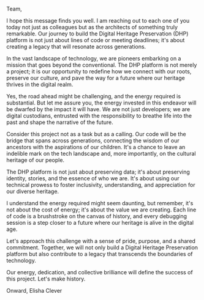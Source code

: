 Team,

I hope this message finds you well. I am reaching out to each one of you today not just as colleagues but as the architects of something truly remarkable. Our journey to build the Digital Heritage Preservation (DHP) platform is not just about lines of code or meeting deadlines; it's about creating a legacy that will resonate across generations.

In the vast landscape of technology, we are pioneers embarking on a mission that goes beyond the conventional. The DHP platform is not merely a project; it is our opportunity to redefine how we connect with our roots, preserve our culture, and pave the way for a future where our heritage thrives in the digital realm.

Yes, the road ahead might be challenging, and the energy required is substantial. But let me assure you, the energy invested in this endeavor will be dwarfed by the impact it will have. We are not just developers; we are digital custodians, entrusted with the responsibility to breathe life into the past and shape the narrative of the future.

Consider this project not as a task but as a calling. Our code will be the bridge that spans across generations, connecting the wisdom of our ancestors with the aspirations of our children. It's a chance to leave an indelible mark on the tech landscape and, more importantly, on the cultural heritage of our people.

The DHP platform is not just about preserving data; it's about preserving identity, stories, and the essence of who we are. It's about using our technical prowess to foster inclusivity, understanding, and appreciation for our diverse heritage.

I understand the energy required might seem daunting, but remember, it's not about the cost of energy; it's about the value we are creating. Each line of code is a brushstroke on the canvas of history, and every debugging session is a step closer to a future where our heritage is alive in the digital age.

Let's approach this challenge with a sense of pride, purpose, and a shared commitment. Together, we will not only build a Digital Heritage Preservation platform but also contribute to a legacy that transcends the boundaries of technology.

Our energy, dedication, and collective brilliance will define the success of this project. Let's make history.

Onward,
Elisha Clever
